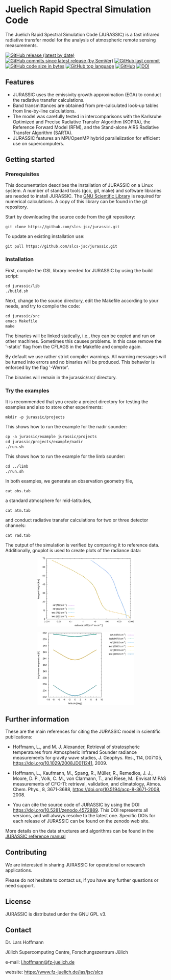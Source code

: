 # Juelich Rapid Spectral Simulation Code

The Juelich Rapid Spectral Simulation Code (JURASSIC) is a fast infrared radiative transfer model for the analysis of atmospheric remote sensing measurements.

[![GitHub release (latest by date)](https://img.shields.io/github/v/release/slcs-jsc/jurassic)](https://github.com/slcs-jsc/jurassic/releases)
[![GitHub commits since latest release (by SemVer)](https://img.shields.io/github/commits-since/slcs-jsc/jurassic/latest)](https://github.com/slcs-jsc/jurassic/commits/master)
[![GitHub last commit](https://img.shields.io/github/last-commit/slcs-jsc/jurassic.svg)](https://github.com/slcs-jsc/jurassic/commits/master)
[![GitHub code size in bytes](https://img.shields.io/github/languages/code-size/slcs-jsc/jurassic.svg)](https://github.com/slcs-jsc/jurassic/tree/master/src)
[![GitHub top language](https://img.shields.io/github/languages/top/slcs-jsc/jurassic.svg)](https://github.com/slcs-jsc/jurassic/tree/master/src)
[![GitHub](https://img.shields.io/github/license/slcs-jsc/jurassic.svg)](https://github.com/slcs-jsc/jurassic/blob/master/COPYING)
[![DOI](https://zenodo.org/badge/DOI/10.5281/zenodo.4572889.svg)](https://doi.org/10.5281/zenodo.4572889)

## Features

* JURASSIC uses the emissivity growth approximation (EGA) to conduct the radiative transfer calculations.
* Band transmittances are obtained from pre-calculated look-up tables from line-by-line calculations.
* The model was carefully tested in intercomparisons with the Karlsruhe Optimized and Precise Radiative Transfer Algorithm (KOPRA), the Reference Forward Model (RFM), and the Stand-alone AIRS Radiative Transfer Algorithm (SARTA).
* JURASSIC features an MPI/OpenMP hybrid parallelization for efficient use on supercomputers.

## Getting started

### Prerequisites

This documentation describes the installation of JURASSIC on a Linux system. A number of standard tools (gcc, git, make) and software libraries are needed to install JURASSIC. The [GNU Scientific Library](https://www.gnu.org/software/gsl) is required for numerical calculations. A copy of this library can be found in the git repository.

Start by downloading the source code from the git repository:

    git clone https://github.com/slcs-jsc/jurassic.git

To update an existing installation use:

    git pull https://github.com/slcs-jsc/jurassic.git

### Installation

First, compile the GSL library needed for JURASSIC by using the build script:

    cd jurassic/lib
    ./build.sh

Next, change to the source directory, edit the Makefile according to your needs, and try to compile the code:

    cd jurassic/src
    emacs Makefile
    make

The binaries will be linked statically, i.e., they can be copied and run on other machines. Sometimes this causes problems. In this case remove the '-static' flag from the CFLAGS in the Makefile and compile again.

By default we use rather strict compiler warnings. All warning messages will be turned into errors and no binaries will be produced. This behavior is enforced by the flag '-Werror'.

The binaries will remain in the jurassic/src/ directory.

### Try the examples

It is recommended that you create a project directory for testing the examples and also to store other experiments:

    mkdir -p jurassic/projects

This shows how to run the example for the nadir sounder:

    cp -a jurassic/example jurassic/projects
    cd jurassic/projects/example/nadir
    ./run.sh

This shows how to run the example for the limb sounder:

    cd ../limb
    ./run.sh

In both examples, we generate an observation geometry file,

    cat obs.tab

a standard atmosphere for mid-latitudes,

    cat atm.tab

and conduct radiative transfer calculations for two or three detector channels:

    cat rad.tab

The output of the simulation is verified by comparing it to reference data.
Additionally, gnuplot is used to create plots of the radiance data:

<p align="center"><img src="example/limb/plot.png" width="60%"/></p>

<p align="center"><img src="example/nadir/plot.png" width="60%"/></p>

## Further information

These are the main references for citing the JURASSIC model in scientific publications:

* Hoffmann, L., and M. J. Alexander, Retrieval of stratospheric temperatures from Atmospheric Infrared Sounder radiance measurements for gravity wave studies, J. Geophys. Res., 114, D07105, https://doi.org/10.1029/2008JD011241, 2009.

* Hoffmann, L., Kaufmann, M., Spang, R., Müller, R., Remedios, J. J., Moore, D. P., Volk, C. M., von Clarmann, T., and Riese, M.: Envisat MIPAS measurements of CFC-11: retrieval, validation, and climatology, Atmos. Chem. Phys., 8, 3671-3688, https://doi.org/10.5194/acp-8-3671-2008, 2008.

* You can cite the source code of JURASSIC by using the DOI https://doi.org/10.5281/zenodo.4572889. This DOI represents all versions, and will always resolve to the latest one. Specific DOIs for each release of JURASSIC can be found on the zenodo web site.

More details on the data structures and algorithms can be found in the [JURASSIC reference manual](doc/refman.pdf)

## Contributing

We are interested in sharing JURASSIC for operational or research applications.

Please do not hesitate to contact us, if you have any further questions or need support.

## License

JURASSIC is distributed under the GNU GPL v3.

## Contact

Dr. Lars Hoffmann  

Jülich Supercomputing Centre, Forschungszentrum Jülich

e-mail: l.hoffmann@fz-juelich.de

website: https://www.fz-juelich.de/ias/jsc/slcs
